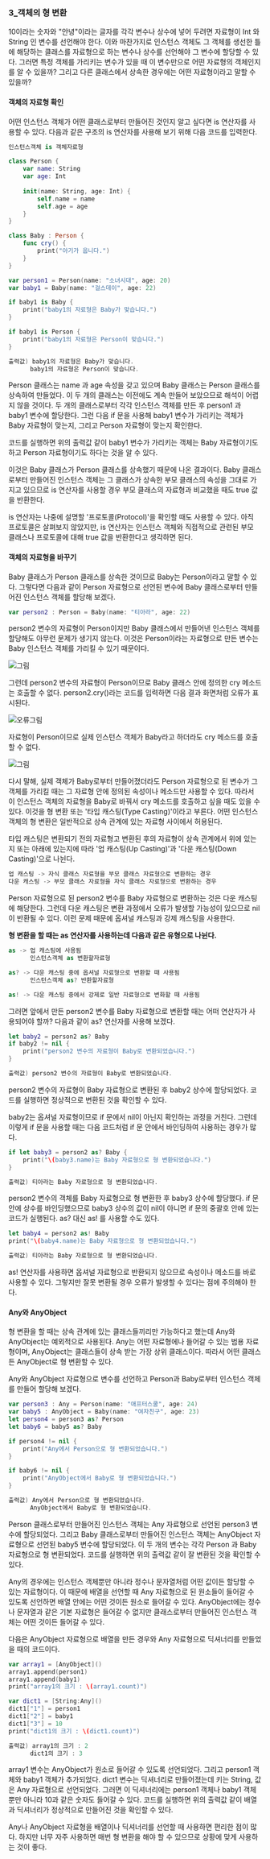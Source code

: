 ### 3_객체의 형 변환

10이라는 숫자와 "안녕"이라는 글자를 각각 변수나 상수에 넣어 두려면 자료형이 Int 와 String 인 변수를 선언해야 한다.
이와 마찬가지로 인스턴스 객체도 그 객체를 생선한 틀에 해당하는 클래스를 자료형으로 하는 변수나 상수를 선언해야 그 변수에 할당할 수 있다.
그러면 특정 객체를 가리키는 변수가 있을 때 이 변수만으로 어떤 자료형의 객체인지를 알 수 있을까? 그리고 다른 클래스에서 상속한 경우에는 어떤 자료형이라고 말할 수 있을까?


#### 객체의 자료형 확인

어떤 인스턴스 객체가 어떤 클래스로부터 만들어진 것인지 알고 싶다면 is 연산자를 사용할 수 있다. 다음과 같은 구조의 is 연산자를 사용해 보기 위해 다음 코드를 입력한다.
```swift
인스턴스객체 is 객체자료형
```
```swift
class Person {
    var name: String
    var age: Int
    
    init(name: String, age: Int) {
        self.name = name
        self.age = age
    }
}

class Baby : Person {
    func cry() {
        print("아기가 웁니다.")
    }
}

var person1 = Person(name: "소녀시대", age: 20)
var baby1 = Baby(name: "걸스데이", age: 22)

if baby1 is Baby {
    print("baby1의 자료형은 Baby가 맞습니다.")
}

if baby1 is Person {
    print("baby1의 자료형은 Person이 맞습니다.")
}

출력값) baby1의 자료형은 Baby가 맞습니다.
      baby1의 자료형은 Person이 맞습니다.
```
Person 클래스는 name 과 age 속성을 갖고 있으며 Baby 클래스는 Person 클래스를 상속하여 만들었다. 이 두 개의 클래스는 이전에도 계속 만들어 보았으므로 해석이 어렵지 않을 것이다.
두 개의 클래스로부터 각각 인스턴스 객체를 만든 후 person1 과 baby1 변수에 할당한다.
그런 다음 if 문을 사용해 baby1 변수가 가리키는 객체가 Baby 자료형이 맞는지, 그리고 Person 자료형이 맞는지 확인한다.

코드를 실행하면 위의 출력값 같이 baby1 변수가 가리키는 객체는 Baby 자료형이기도 하고 Person 자료형이기도 하다는 것을 알 수 있다.

이것은 Baby 클래스가 Person 클래스를 상속했기 때문에 나온 결과이다.
Baby 클래스로부터 만들어진 인스턴스 객체는 그 클래스가 상속한 부모 클래스의 속성을 그대로 가지고 있으므로 is 연산자를 사용할 경우 부모 클래스의 자료형과 비교했을 때도 true 값을 반환한다.

is 연산자는 나중에 설명할 '프로토콜(Protocol)'을 확인할 때도 사용할 수 있다.
아직 프로토콜은 살펴보지 않았지만, is 연산자는 인스턴스 객체와 직접적으로 관련된 부모 클래스나 프로토콜에 대해 true 값을 반환한다고 생각하면 된다.


#### 객체의 자료형을 바꾸기

Baby 클래스가 Person 클래스를 상속한 것이므로 Baby는 Person이라고 말할 수 있다. 그렇다면 다음과 같이 Person 자료형으로 선언된 변수에 Baby 클래스로부터 만들어진 인스턴스 객체를 할당해 보겠다.
```swift
var person2 : Person = Baby(name: "티아라", age: 22)
```
person2 변수의 자료형이 Person이지만 Baby 클래스에서 만들어낸 인스턴스 객체를 할당해도 아무런 문제가 생기지 않는다.
이것은 Person이라는 자료형으로 만든 변수는 Baby 인스턴스 객체를 가리킬 수 있기 때문이다.

![그림](https://user-images.githubusercontent.com/47494240/54890438-c3753e80-4eec-11e9-8473-5b16deddcd11.png)

그런데 person2 변수의 자료형이 Person이므로 Baby 클래스 안에 정의한 cry 메소드는 호출할 수 없다. person2.cry()라는 코드를 입력하면 다음 결과 화면처럼 오류가 표시된다.

![오류그림](https://user-images.githubusercontent.com/47494240/54890440-c3753e80-4eec-11e9-8aef-0c59b9ad517b.png)

자료형이 Person이므로 실제 인스턴스 객체가 Baby라고 하더라도 cry 메소드를 호출할 수 없다.

![그림](https://user-images.githubusercontent.com/47494240/54890441-c3753e80-4eec-11e9-83cb-763e5657b268.png)

다시 말해, 실제 객체가 Baby로부터 만들어졌더라도 Person 자료형으로 된 변수가 그 객체를 가리킬 때는 그 자료형 안에 정의된 속성이나 메소드만 사용할 수 있다.
따라서 이 인스턴스 객체의 자료형을 Baby로 바꿔서 cry 메소드를 호출하고 싶을 때도 있을 수 있다. 이것을 형 변환 또는 '타입 캐스팅(Type Casting)'이라고 부른다.
어떤 인스턴스 객체의 형 변환은 일반적으로 상속 관계에 있는 자료형 사이에서 허용된다.

타입 캐스팅은 변환되기 전의 자료형고 변환된 후의 자료형이 상속 관계에서 위에 있는지 또는 아래에 있는지에 따라 '업 캐스팅(Up Casting)'과 '다운 캐스팅(Down Casting)'으로 나뉜다.
```swift
업 캐스팅 -> 자식 클래스 자료형을 부모 클래스 자료형으로 변환하는 경우
다운 캐스팅 -> 부모 클래스 자료형을 자식 클래스 자료형으로 변환하는 경우
```
Person 자료형으로 된 person2 변수를 Baby 자료형으로 변환하는 것은 다운 캐스팅에 해당한다. 그런데 다운 캐스팅은 변환 과정에서 오류가 발생할 가능성이 있으므로 nil이 반환될 수 있다.
이런 문제 때문에 옵셔널 캐스팅과 강제 캐스팅을 사용한다.

**형 변환을 할 때는 as 연산자를 사용하는데 다음과 같은 유형으로 나뉜다.**
```swift
as -> 업 캐스팅에 사용됨
      인스턴스객체 as 변환할자료형

as? -> 다운 캐스팅 중에 옵셔널 자료형으로 변환할 때 사용됨
      인스턴스객체 as? 반환할자료형

as! -> 다운 캐스팅 중에서 강제로 일반 자료형으로 변화할 때 사용됨
```
그러면 앞에서 만든 person2 변수를 Baby 자료형으로 변환할 때는 어떠 연산자가 사용되어야 할까? 다음과 같이 as? 연산자를 사용해 보겠다.
```swift
let baby2 = person2 as? Baby
if baby2 != nil {
    print("person2 변수의 자료형이 Baby로 변환되었습니다.")
}

출력값) person2 변수의 자료형이 Baby로 변환되었습니다.
```
person2 변수의 자료형이 Baby 자료형으로 변환된 후 baby2 상수에 할당되었다. 코드를 실행하면 정상적으로 변환된 것을 확인할 수 있다.

baby2는 옵셔널 자료형이므로 if 문에서 nil이 아닌지 확인하는 과정을 거친다. 그런데 이렇게 if 문을 사용할 때는 다음 코드처럼 if 문 안에서 바인딩하여 사용하는 경우가 많다.
```swift
if let baby3 = person2 as? Baby {
    print("\(baby3.name)는 Baby 자료형으로 형 변환되었습니다.")
}

출력값) 티아라는 Baby 자료형으로 형 변환되었습니다.
```
person2 변수의 객체를 Baby 자료형으로 형 변환한 후 baby3 상수에 할당했다. if 문 안에 상수를 바인딩했으므로 baby3 상수의 값이 nil이 아니면 if 문의 중괄호 안에 있는 코드가 실행된다.
as? 대신 as! 를 사용할 수도 있다.
```swift
let baby4 = person2 as! Baby
print("\(baby4.name)는 Baby 자료형으로 형 변환되었습니다.")

출력값) 티아라는 Baby 자료형으로 형 변환되었습니다.
```
as! 연산자를 사용하면 옵셔널 자료형으로 반환되지 않으므로 속성이나 메소드를 바로 사용할 수 있다. 그렇지만 잘못 변환될 경우 오류가 발생할 수 있다는 점에 주의해야 한다.


#### Any와 AnyObject

형 변환을 할 때는 상속 관계에 있는 클래스들끼리만 가능하다고 했는데 Any와 AnyObject는 예외적으로 사용된다.
Any는 어떤 자료형에나 들어갈 수 있는 범용 자료형이며, AnyObject는 클래스들이 상속 받는 가장 상위 클래스이다. 따라서 어떤 클래스든 AnyObject로 형 변환할 수 있다.

Any와 AnyObject 자료형으로 변수를 선언하고 Person과 Baby로부터 인스턴스 객체를 만들어 할당해 보겠다.
```swift
var person3 : Any = Person(name: "애프터스쿨", age: 24)
var baby5 : AnyObject = Baby(name: "여자친구", age: 23)
let person4 = person3 as? Person
let baby6 = baby5 as? Baby

if person4 != nil {
    print("Any에서 Person으로 형 변환되었습니다.")
}

if baby6 != nil {
    print("AnyObject에서 Baby로 형 변환되었습니다.")
}

출력값) Any에서 Person으로 형 변환되었습니다.
      AnyObject에서 Baby로 형 변환되었습니다.
```
Person 클래스로부터 만들어진 인스턴스 객체는 Any 자료형으로 선언된 person3 변수에 할당되었다. 그리고 Baby 클래스로부터 만들어진 인스턴스 객체는 AnyObject 자료형으로 선언된 baby5 변수에 할당되었다.
이 두 개의 변수는 각각 Person 과 Baby 자료형으로 형 변환되었다. 코드를 실행하면 위의 출력값 같이 잘 변환된 것을 확인할 수 있다.

Any의 경우에는 인스턴스 객체뿐만 아니라 정수나 문자열처럼 어떤 값이든 할당할 수 있는 자료형이다.
이 때문에 배열을 선언할 때 Any 자료형으로 된 원소들이 들어갈 수 있도록 선언하면 배열 안에는 어떤 것이든 원소로 들어갈 수 있다.
AnyObject에는 정수나 문자열과 같은 기본 자료형은 들어갈 수 없지만 클래스로부터 만들어진 인스턴스 객체는 어떤 것이든 들어갈 수 있다.

다음은 AnyObject 자료형으로 배열을 만든 경우와 Any 자료형으로 딕셔너리를 만들었을 때의 코드이다.
```swift
var array1 = [AnyObject]()
array1.append(person1)
array1.append(baby1)
print("array1의 크기 : \(array1.count)")

var dict1 = [String:Any]()
dict1["1"] = person1
dict1["2"] = baby1
dict1["3"] = 10
print("dict1의 크기 : \(dict1.count)")

출력값) array1의 크기 : 2
      dict1의 크기 : 3
```
array1 변수는 AnyObject가 원소로 들어갈 수 있도록 선언되었다. 그리고 person1 객체와 baby1 객체가 추가되었다.
dict1 변수는 딕셔너리로 만들어졌는데 키는 String, 값은 Any 자료형으로 선언되었다. 그러면 이 딕셔너리에는 person1 객체나 baby1 객체뿐만 아니라 10과 같은 숫자도 들어갈 수 있다.
코드를 실행하면 위의 출력값 같이 배열과 딕셔너리가 정상적으로 만들어진 것을 확인할 수 있다.

Any나 AnyObject 자료형을 배열이나 딕셔너리를 선언할 때 사용하면 편리한 점이 많다. 하지만 너무 자주 사용하면 매번 형 변환을 해야 할 수 있으므로 상황에 맞게 사용하는 것이 좋다.
